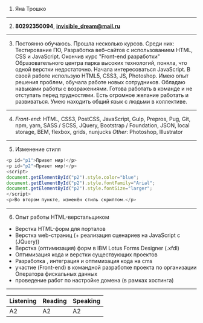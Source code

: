 1. Яна Трошко
---
2. **80292350094**, **invisible_dream@mail.ru**
---
3. Постоянно обучаюсь. Прошла несколько курсов. Среди них: Тестирование ПО, Разработка веб–сайтов с использованием HTML, CSS и JavaScript. Окончив курс "Front-end разработки" Образовательного центра парка высоких технологий, поняла, что одной верстки недостаточно. Начала интересоваться JavaScript. В своей работе использую HTML5, CSS3, JS, Photoshop. Имею опыт решения проблем, обучала работе новых сотрудников. Обладаю навыками работы с возражениями. Готова работать в команде и не отступать перед трудностями. Есть огромное желание работать и развиваться. Умею находить общий язык с людьми в коллективе.
---
4. _Front-end_: HTML, CSS3, PostCSS, JavaScript, Gulp, Prepros, Pug, Git, npm, yarn, SASS / SCSS, JQuery, Bootstrap / Foundation, JSON, local storage, BEM, flexbox, grids, nunjucks
_Other_: Photoshop, Illustrator
---
5. Изменение стиля
```Javascript
<p id="p1">Привет мир!</p>
<p id="p2">Привет мир!</p>
<script>
document.getElementById("p2").style.color="blue";
document.getElementById("p2").style.fontFamily="Arial";
document.getElementById("p2").style.fontSize="larger";
</script>
<p>Во втором пункте, изменён стиль скриптом.</p> 
```
---
6. Опыт работы HTML-верстальщиком
* Верстка HTML-форм для порталов
* Верстка web-страниц (+ реализация сценариев на JavaScript с (JQuery))
* Верстка (оптимизация) форм в IBM Lotus Forms Designer (.xfdl)
* Оптимизация кода и верстки существующих проектов
* Разработка , интеграция и оптимизация кода на cms
* участие (Front-end) в командной разработке проекта по организации Оператора фискальных данных
* проведение работ по настройке домена (в рамках хостинга)

---

Listening | Reading | Speaking
--- | --- | ---
A2 | A2  | A2


